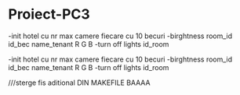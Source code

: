 # Proiect-PC3

-init hotel cu nr max camere fiecare cu 10 becuri
-birghtness room_id id_bec name_tenant R G B
-turn off lights id_room

-init hotel cu nr max camere fiecare cu 10 becuri -birghtness room_id id_bec name_tenant R G B -turn off lights id_room

///sterge fis aditional DIN MAKEFILE BAAAA